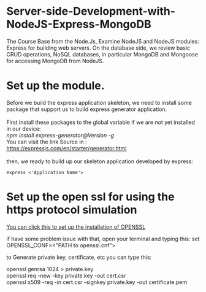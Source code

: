 # Server-side-Development-with-NodeJS-Express-MongoDB
The Course Base from the Node.Js, Examine NodeJS and NodeJS modules: Express for building web servers. On the database side, we review basic CRUD operations, NoSQL databases, in particular MongoDB and Mongoose for accessing MongoDB from NodeJS.

# Set up the module.
Before we build the express application skeleton, we need to install some package that support us
to build express generator application.<br>
<br>First install these packages to the global variable if we are not yet installed in our device:
<br> <stong><em>npm install express-generator@Version -g</em></strong> <br>
You can visit the link Source in : 
<a href="https://expressjs.com/en/starter/generator.html">https://expressjs.com/en/starter/generator.html</a>
<br><br>
then, we ready to build up our skeleton application developed by express:<br>
```
express <'Application Name'>
```

# Set up the open ssl for using the https protocol simulation
<a href="https://www.stechies.com/amp/installing-openssl-windows-10-11/">You can click this to set up the installation of OPENSSL</a>
<p>if have some problem issue with that, open your terminal and typing this: set OPENSSL_CONF=<"PATH to openssl.cnf"></p>
<p>to Generate private key, certificate, etc you can type this:</p>
openssl genrsa 1024 > private.key<br>
openssl req -new -key private.key -out cert.csr<br>
openssl x509 -req -in cert.csr -signkey private.key -out certificate.pem

